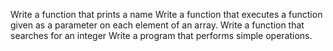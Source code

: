 Write a function that prints a name
Write a function that executes a function given as a parameter on each element of an array.
Write a function that searches for an integer
Write a program that performs simple operations.
